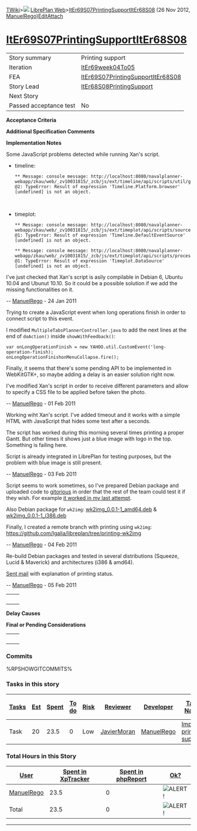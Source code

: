 [TWiki](Main_WebHome)&gt;![](/twiki/pub/TWiki/TWikiDocGraphics/web-bg-small.gif) [LibrePlan Web](LibrePlan_WebHome)&gt;[ItEr69S07PrintingSupportItEr68S08](LibrePlan_ItEr69S07PrintingSupportItEr68S08 "Topic revision: 11 (26 Nov 2012 - 12:18:04)") (26 Nov 2012, [ManuelRego](Main_ManuelRego))[Edit](LibrePlan_ItEr69S07PrintingSupportItEr68S08?t=1520343656 "Edit this topic text")[Attach](/twiki/bin/attach/LibrePlan/ItEr69S07PrintingSupportItEr68S08 "Attach an image or document to this topic")  

 [ItEr69S07PrintingSupportItEr68S08](LibrePlan_ItEr69S07PrintingSupportItEr68S08)
=================================================================================

|                        |                                                                                  |
|------------------------|----------------------------------------------------------------------------------|
| Story summary          | Printing support                                                                 |
| Iteration              | [ItEr69week04To05](LibrePlan_ItEr69week04To05)                                   |
| FEA                    | [ItEr69S07PrintingSupportItEr68S08](LibrePlan_ItEr69S07PrintingSupportItEr68S08) |
| Story Lead             | [ItEr68S08PrintingSupport](LibrePlan_ItEr68S08PrintingSupport)                   |
| Next Story             |                                                                                  |
| Passed acceptance test | No                                                                               |

**Acceptance Criteria**

**Additional Specification Comments**

**Implementation Notes**

Some JavaScript problems detected while running Xan's script.

-   timeline:

        ** Message: console message: http://localhost:8080/navalplanner-webapp/zkau/web/_zv10031815/_zcb/js/ext/timeline/api/scripts/util/graphics.js;jsessionid=1dnrqrvcj84ge @2: TypeError: Result of expression 'Timeline.Platform.browser' [undefined] is not an object.

&nbsp;

-   timeplot:

        ** Message: console message: http://localhost:8080/navalplanner-webapp/zkau/web/_zv10031815/_zcb/js/ext/timeplot/api/scripts/sources.js;jsessionid=90x3v5pitgyq @1: TypeError: Result of expression 'Timeline.DefaultEventSource' [undefined] is not an object.

        ** Message: console message: http://localhost:8080/navalplanner-webapp/zkau/web/_zv10031815/_zcb/js/ext/timeplot/api/scripts/processor.js;jsessionid=90x3v5pitgyq @1: TypeError: Result of expression 'Timeplot.DataSource' [undefined] is not an object.

I've just checked that Xan's script is asily compilable in Debian 6, Ubuntu 10.04 and Ubunut 10.10. So it could be a possible solution if we add the missing functionalities on it.

-- [ManuelRego](Main_ManuelRego) - 24 Jan 2011

Trying to create a JavaScript event when long operations finish in order to connect script to this event.

I modified `MultipleTabsPlannerController.java` to add the next lines at the end of `doAction()` inside `showWithFeedback()`:

    var onLongOperationFinish = new YAHOO.util.CustomEvent('long-operation-finish);
    onLongOperationFinishonMenuCollapse.fire();

Finally, it seems that there's some pending API to be implemented in WebKitGTK+, so maybe adding a delay is an easier solution right now.

I've modified Xan's script in order to receive different parameters and allow to specify a CSS file to be applied before taken the photo.

-- [ManuelRego](Main_ManuelRego) - 01 Feb 2011

Working wiht Xan's script. I've added timeout and it works with a simple HTML with JavaScript that hides some text after a seconds.

The script has worked during this morning several times printing a proper Gantt. But other times it shows just a blue image with logo in the top. Something is failing here.

Script is already integrated in LibrePlan for testing purposes, but the problem with blue image is still present.

-- [ManuelRego](Main_ManuelRego) - 03 Feb 2011

Script seems to work sometimes, so I've prepared Debian package and uploaded code to [gitorious](http://gitorious.org/wk2img) in order that the rest of the team could test it if they wish. For example [it worked in my last attempt](http://people.igalia.com/mrego/wk2img/navalplan.png).

Also Debian package for `wk2img`: [wk2img\_0.0.1-1\_amd64.deb](http://people.igalia.com/mrego/wk2img/wk2img_0.0.1-1_amd64.deb) & [wk2img\_0.0.1-1\_i386.deb](http://people.igalia.com/mrego/wk2img/wk2img_0.0.1-1_i386.deb)

Finally, I created a remote branch with printing using `wk2img`: <https://github.com/Igalia/libreplan/tree/printing-wk2img>

-- [ManuelRego](Main_ManuelRego) - 04 Feb 2011

Re-build Debian packages and tested in several distributions (Squeeze, Lucid & Maverick) and architectures (i386 & amd64).

[Sent mail](https://sourceforge.net/mailarchive/forum.php?thread_name=20110205192404.6ae1e7e3%40erizana&forum_name=navalplan-devel) with explanation of printing status.

-- [ManuelRego](Main_ManuelRego) - 05 Feb 2011

|     |     |
|-----|-----|
|     |     |

**Delay Causes**

**Final or Pending Considerations**

|     |     |
|-----|-----|
|     |     |

###  Commits

%RPSHOWGITCOMMITS%

###  Tasks in this story

| [Tasks](LibrePlan_ItEr69S07PrintingSupportItEr68S08?sortcol=0;table=2;up=0#sorted_table "Sort by this column") | [Est](LibrePlan_ItEr69S07PrintingSupportItEr68S08?sortcol=1;table=2;up=0#sorted_table "Sort by this column") | [Spent](LibrePlan_ItEr69S07PrintingSupportItEr68S08?sortcol=2;table=2;up=0#sorted_table "Sort by this column") | [To do](LibrePlan_ItEr69S07PrintingSupportItEr68S08?sortcol=3;table=2;up=0#sorted_table "Sort by this column") | [Risk](LibrePlan_ItEr69S07PrintingSupportItEr68S08?sortcol=4;table=2;up=0#sorted_table "Sort by this column") | [Reviewer](LibrePlan_ItEr69S07PrintingSupportItEr68S08?sortcol=5;table=2;up=0#sorted_table "Sort by this column") | [Developer](LibrePlan_ItEr69S07PrintingSupportItEr68S08?sortcol=6;table=2;up=0#sorted_table "Sort by this column") | [Task Name](LibrePlan_ItEr69S07PrintingSupportItEr68S08?sortcol=7;table=2;up=0#sorted_table "Sort by this column") | [Start Date](LibrePlan_ItEr69S07PrintingSupportItEr68S08?sortcol=8;table=2;up=0#sorted_table "Sort by this column") | [Est End Date](LibrePlan_ItEr69S07PrintingSupportItEr68S08?sortcol=9;table=2;up=0#sorted_table "Sort by this column") | [End Date](LibrePlan_ItEr69S07PrintingSupportItEr68S08?sortcol=10;table=2;up=0#sorted_table "Sort by this column") |
|----------------------------------------------------------------------------------------------------------------|--------------------------------------------------------------------------------------------------------------|----------------------------------------------------------------------------------------------------------------|----------------------------------------------------------------------------------------------------------------|---------------------------------------------------------------------------------------------------------------|-------------------------------------------------------------------------------------------------------------------|--------------------------------------------------------------------------------------------------------------------|--------------------------------------------------------------------------------------------------------------------|---------------------------------------------------------------------------------------------------------------------|-----------------------------------------------------------------------------------------------------------------------|--------------------------------------------------------------------------------------------------------------------|
| Task                                                                                                           | 20                                                                                                           | 23.5                                                                                                           | 0                                                                                                              | Low                                                                                                           | [JavierMoran](Main_JavierMoran)                                                                                   | [ManuelRego](Main_ManuelRego)                                                                                      | [Improve printing support](LibrePlan_AnA07S03PrintingSupport#TasK1)                                                |                                                                                                                     |                                                                                                                       |                                                                                                                    |

###  Total Hours in this Story

| [User](LibrePlan_ItEr69S07PrintingSupportItEr68S08?sortcol=0;table=3;up=0#sorted_table "Sort by this column") | [Spent in XpTracker](LibrePlan_ItEr69S07PrintingSupportItEr68S08?sortcol=1;table=3;up=0#sorted_table "Sort by this column") | [Spent in phpReport](LibrePlan_ItEr69S07PrintingSupportItEr68S08?sortcol=2;table=3;up=0#sorted_table "Sort by this column") | [Ok?](LibrePlan_ItEr69S07PrintingSupportItEr68S08?sortcol=3;table=3;up=0#sorted_table "Sort by this column") |
|---------------------------------------------------------------------------------------------------------------|-----------------------------------------------------------------------------------------------------------------------------|-----------------------------------------------------------------------------------------------------------------------------|--------------------------------------------------------------------------------------------------------------|
| [ManuelRego](Main_ManuelRego)                                                                                 | 23.5                                                                                                                        | 0                                                                                                                           | ![ALERT!](/twiki/pub/TWiki/TWikiDocGraphics/warning.gif "ALERT!")                                            |
| Total                                                                                                         | 23.5                                                                                                                        | 0                                                                                                                           | ![ALERT!](/twiki/pub/TWiki/TWikiDocGraphics/warning.gif "ALERT!")                                            |

------------------------------------------------------------------------
